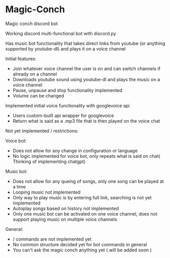 # Magic-Conch
Magic conch discord bot

Working discord multi-functional bot with discord.py

Has music bot functionality that takes direct links from youtube (or anything supported by youtube-dl) and plays it on a voice channel

Initial features:
- Join whatever voice channel the user is on and can switch channels if already on a channel
- Downloads youtube sound using youtube-dl and plays the music on a voice channel
- Pause, unpause and stop functionality implemented
- Volume can be changed

Implemented initial voice functionality with googlevoice api
- Users custom-built api wrapper for googlevoice
- Return what is said as a .mp3 file that is then played on the voice chat

Not yet implemented / restrictions:

Voice bot:
- Does not allow for any change in configuration or language
- No logic implemented for voice bot, only repeats what is said on chat( Thinking of implementing chatgpt)

Music bot:
- Does not allow for any queing of songs, only one song can be played at a time
- Looping music not implemented
- Only way to play music is by entering full link, searching is not yet implemented
- Autoplay songs based on history not implemented
- Only one music bot can be activated on one voice channel, does not support playing music on multiple voice channels

General:
- / commands are not implemented yet
- No common structure decided yet for bot commands in general
- You can't ask the magic conch anything yet ( will be added soon )
